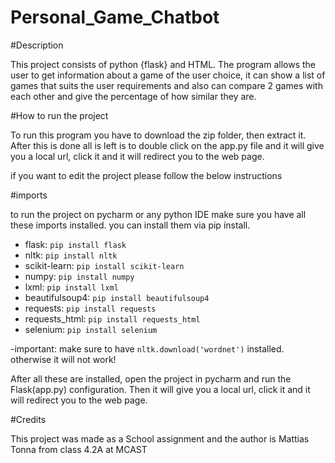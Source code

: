 # Personal_Game_Chatbot
 
#Description

This project consists of python {flask} and HTML. The program allows the user to get information about a game of the user choice, it can show a list of games that suits the user requirements and also can compare 2 games with each other and give the percentage of how similar they are.

#How to run the project 

To run this program you have to download the zip folder, then extract it. After this is done all is left is to double click on the app.py file and it will give you a local url, click it and it will redirect you to the web page. 

if you want to edit the project please follow the below instructions 

#imports

to run the project on pycharm or any python IDE make sure you have all these imports installed. you can install them via pip install.


- flask: `pip install flask`
- nltk: `pip install nltk`
- scikit-learn: `pip install scikit-learn`
- numpy: `pip install numpy`
- lxml: `pip install lxml`
- beautifulsoup4: `pip install beautifulsoup4`
- requests: `pip install requests`
- requests_html: `pip install requests_html`
- selenium: `pip install selenium`

-important: make sure to have  `nltk.download('wordnet')` installed. otherwise it will not work!

After all these are installed, open the project in pycharm and run the Flask(app.py) configuration. Then it will give you a local url, click it and it will redirect you to the web page. 

#Credits

This project was made as a School assignment and the author is Mattias Tonna from class 4.2A at MCAST


